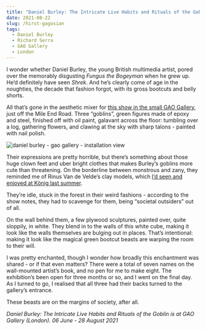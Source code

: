 ```yaml
---
title: "Daniel Burley: The Intricate Live Habits and Rituals of the Goblin | GAO Gallery"
date: 2021-08-22
slug: /hirst-gagosian
tags:
  - Daniel Burley
  - Richard Serra
  - GAO Gallery
  - London
---
```


I wonder whether Daniel Burley, the young British multimedia artist, pored over the memorably disgusting *Fungus the Bogeyman* when he grew up. He’d definitely have seen *Shrek*. And he’s clearly come of age in the noughties, the decade that fashion forgot, with its gross bootcuts and belly shorts.

All that’s gone in the aesthetic mixer for [this show in the small GAO Gallery](http://www.gao.gallery/1595-2/), just off the Mile End Road. Three “goblins”, green figures made of epoxy and steel, finished off with oil paint, galavant across the floor: tumbling over a log, gathering flowers, and clawing at the sky with sharp talons - painted with nail polish.

![daniel burley - gao gallery - installation view](/burley-gao-1.jpeg)

Their expressions are pretty horrible, but there’s something about those huge clown feet and uber bright clothes that makes Burley’s goblins more cute than threatening. On the borderline between monstrous and zany, they reminded me of Rinus Van de Velde’s clay models, which [I’d seen and enjoyed at König last summer](/velde-koenig).

They’re idle, stuck in the forest in their weird fashions - according to the show notes, they had to scavenge for them, being “societal outsiders” out of all.

On the wall behind them, a few plywood sculptures, painted over, quite sloppily, in white. They blend in to the walls of this white cube, making it look like the walls themselves are bulging out in places. That’s intentional: making it look like the magical green bootcut beasts are warping the room to their will.

I was pretty enchanted, though I wonder how broadly this enchantment was shared - or if that even matters? There were a total of seven names on the wall-mounted artist’s book, and no pen for me to make eight. The exhibition’s been open for three months or so, and I went on the final day. As I turned to go, I realised that all three had their backs turned to the gallery’s entrance.

These beasts are on the margins of society, after all.

*Daniel Burley: The Intricate Live Habits and Rituals of the Goblin is at GAO Gallery (London). 06 June - 28 August 2021*
